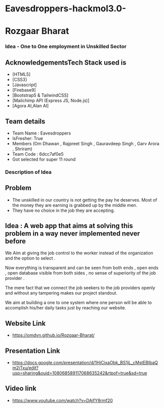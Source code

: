 
# Eavesdroppers-hackmol3.0-
# Rozgaar Bharat
### Idea - One to One employment in Unskilled Sector

## AcknowledgementsTech Stack used is

 - [HTML5]
 - [CSS3]
 - [Javascript]
 - [Firebase9]
 - [Bootstrap5 & TailwindCSS]
 - [Mailchimp API (Express JS, Node.js)]
 - [Agora AI,Alan AI]

## Team details

- Team Name : Eavesdroppers
- IsFresher: True
- Members (Om Dhawan , Rajpreet Singh , Gauravdeep Singh , Garv Arora , Shriram)
- Team Code : 6dcc7af0e5
- Got selected for super 11 round


### Description of Idea
## Problem

- The unskilled in our country is not getting the pay he deserves. Most of the money they are earning is grabbed up by the middle men.
- They have no choice in the job they are accepting.

## Idea : A web app that aims at solving this problem in a way never implemented never before

We Aim at giving the job control to the worker instead of the organization and the option to select .

Now everything is transparent and can be seen from both ends , open ends , open database visible from both sides , no sense of superiority of the job provider .

The mere fact that we connect the job seekers to the job providers openly and without any tampering makes our project standout.

We aim at building a one to one system where one person will be able to accomplish his/her daily tasks just by reaching our website.

## Website Link

- https://omdvn.github.io/Rozgaar-Bharat/

## Presentation Link

- https://docs.google.com/presentation/d/1HiCixaObk_BS1jL_cMstEBIbaQm2jTxu/edit?usp=sharing&ouid=108068589117068635242&rtpof=true&sd=true


## Video link

- https://www.youtube.com/watch?v=DAifY8rmf20
